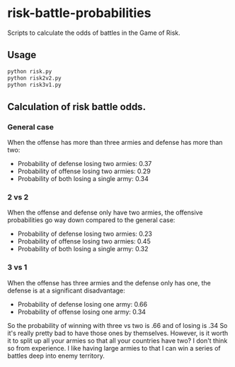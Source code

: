 # risk-battle-probabilities
Scripts to calculate the odds of battles in the Game of Risk.

## Usage
```bash
python risk.py
python risk2v2.py
python risk3v1.py
```

## Calculation of risk battle odds.

### General case
When the offense has more than three armies and defense has more than two:

- Probability of defense losing two armies:
0.37
- Probability of offense losing two armies:
0.29
- Probability of both losing a single army:
0.34


### 2 vs 2
When the offense and
defense only have two armies, the offensive probabilities go way down
compared to the general case:

- Probability of defense losing two armies:
0.23
- Probability of offense losing two armies:
0.45
- Probability of both losing a single army:
0.32

### 3 vs 1
When the offense has three
armies and the defense only has one, the defense is at a significant
disadvantage:

- Probability of defense losing one army:
0.66
- Probability of offense losing one army:
0.34

So the probability of winning with three vs two is .66 and of losing is .34
So it's really pretty bad to have those ones by themselves.
However, is it worth it to split up all your armies so that all your
countries have two? I don't think so from experience. I like having large
armies to that I can win a series of battles deep into enemy territory.
